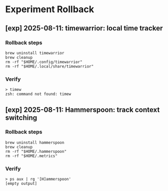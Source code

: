 # Experiment Rollback

## [exp] 2025-08-11: timewarrior: local time tracker

### Rollback steps

```shell
brew uninstall timewarrior
brew cleanup
rm -rf "$HOME/.config/timewarrior"
rm -rf "$HOME/.local/share/timewarrior"
```

### Verify

```shell
> timew
zsh: command not found: timew
```

## [exp] 2025-08-11: Hammerspoon: track context switching

### Rollback steps

```shell
brew uninstall hammerspoon
brew cleanup
rm -rf "$HOME/.hammerspoon"
rm -rf "$HOME/.metrics"
```

### Verify

```shell
> ps aux | rg '[H]ammerspoon'
[empty output]
```
